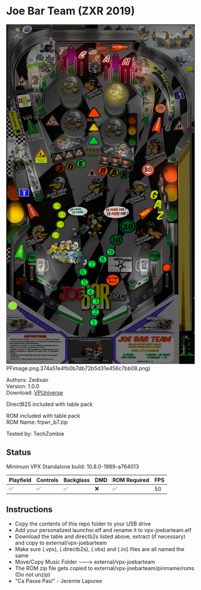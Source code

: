 # Joe Bar Team (ZXR 2019)

![Table Preview](../../images/vpx-joebarteam.png)PFimage.png.374a51e4fb0b7db72b5d31e456c7bb08.png)

Authors: Zedixair  
Version: 1.0.0  
Download: [VPUniverse](https://vpuniverse.com/files/file/14127-joe-bar-team-mod-by-zxr-complete-package-tablebackglassmusicmedias/)

DirectB2S included with table pack

ROM included with table pack  
ROM Name: frpwr_b7.zip  

Tested by: TechZombie

## Status 

Minimum VPX Standalone build: 10.8.0-1989-a764013

| Playfield | Controls | Backglass | DMD | ROM Required | FPS | 
|-----------|----------|-----------|-----|--------------|-----|
| :white_check_mark: | :white_check_mark: | :white_check_mark: | :x: | :white_check_mark: | 50 |

## Instructions

- Copy the contents of this repo folder to your USB drive
- Add your personalized launcher.elf and rename it to vpx-joebarteam.elf
- Download the table and directb2s listed above, extract (if necessary) and copy to external/vpx-joebarteam
- Make sure (.vpx), (.directb2s), (.vbs) and (.ini) files are all named the same
- Move/Copy Music Folder ---> external/vpx-joebarteam
- The ROM zip file gets copied to external/vpx-joebarteam/pinmame/roms (Do not unzip)
- "Ca Passe Pas!" - Jeremie Lapuree

